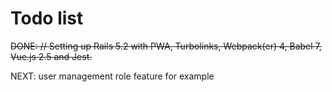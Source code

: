 # Todo list
~~DONE: // Setting up Rails 5.2 with PWA, Turbolinks, Webpack(er) 4, Babel 7, Vue.js 2.5 and Jest.~~

NEXT: user management role feature for example
